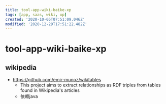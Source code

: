 ```yaml
---
title: tool-app-wiki-baike-xp
tags: [app, saas, wiki, xp]
created: '2020-10-05T07:51:09.046Z'
modified: '2020-12-29T17:51:22.482Z'
---
```


# tool-app-wiki-baike-xp

## wikipedia

- https://github.com/emir-munoz/wikitables
  - This project aims to extract relationships as RDF triples from tables found in Wikipedia's articles
  - 依赖java
